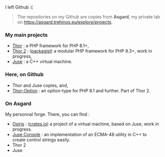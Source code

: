 I left Github :(

> The repositories on my Github are copies from **Asgard**, my private lab on https://asgard.trehinos.eu/explore/projects.

### My main projects
 - [Thor](https://asgard.trehinos.eu/Trehinos/Thor) : a PHP framework for PHP 8.1+,
 - [Thor 2](https://asgard.trehinos.eu/thor2) : ([packagist](https://packagist.org/users/Trehinos/packages/)) a modular PHP framework for PHP 8.3+, work in progress,
 - [Juse](https://asgard.trehinos.eu/Trehinos/Juse) : a C++ virtual machine.

### Here, on Github
 - Thor and Juse copies, and,
 - [Thor-Option](https://github.com/Trehinos/thor-option) : an option-type for PHP 8.1 and further. Part of Thor 2.

### On Asgard
My personnal forge. There, you can find :
 - [Osiris](https://asgard.trehinos.eu/osiris) : ([crates.io](https://crates.io/users/Trehinos)) a project of a virtual machine, based on Juse, work in progress.
 - [Juse Console](https://asgard.trehinos.eu/Trehinos/juse_console) : an implementation of an ECMA-48 utility in C++ to create control strings easily.
 - Thor 2
 - Juse
